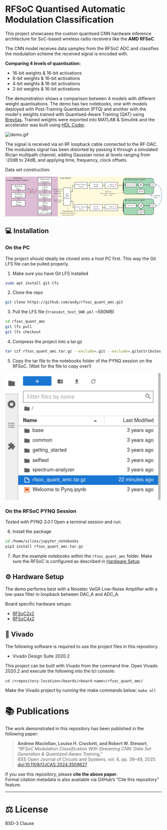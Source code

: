 # RFSoC Quantised Automatic Modulation Classification
This project showcases the custom quantised CNN hardware inference architecture for SoC-based wireless radio receivers like the **AMD RFSoC**.

The CNN model receives data samples from the RFSoC ADC and classifies the modulation scheme the received signal is encoded with.

**Comparing 4 levels of quantisation:**
- 16-bit weights & 16-bit activations
- 8-bit weights & 16-bit activations
- 4-bit weights & 16-bit activations
- 2-bit weights & 16-bit activations

The demonstration shows a comparison between 4 models with different weight quantisations. The demo has two notebooks, one with models deployed with Post-Training Quantisation (PTQ) and another with the model's weights trained with Quantised-Aware Training (QAT) using [Brevitas](https://github.com/Xilinx/brevitas). Trained weights were exported into MATLAB & Simulink and the accelerator was built using [HDL Coder](https://uk.mathworks.com/products/hdl-coder.html).

![demo.gif](images/demo.gif)

The signal is received via an RF loopback cable connected to the RF-DAC. The modulates signal has been distorted by passing it through a simulated Rician multipath channel, adding Gaussian noise at levels ranging from -20dB to 24dB, and applying time, frequency, clock offsets.

Data set construction:

![dataset_generation.png](images/dataset_generation.png)

## 💻 Installation
### On the PC
The project should ideally be cloned onto a host PC first. This way the Git LFS file can be pulled properly.

1. Make sure you have Git LFS installed
```sh
sudo apt install git-lfs
```
2. Clone the repo
```sh
git clone https://github.com/axdy/rfsoc_quant_amc.git
```
3. Pull the LFS file (`transmit_test_SNR.pkl` ~580MB)
```sh
cd rfsoc_quant_amc
git lfs pull
git lfs checkout
```
4. Compress the project into a tar.gz
```sh
tar czf rfsoc_quant_amc.tar.gz --exclude=.git --exclude=.gitattributes -C "$(pwd)" .
```
5. Copy the tar file to the notebooks folder of the PYNQ session on the RFSoC. (Wait for the file to copy over!)

<img src="images/pynq.png" alt="PYNQ session" width="500">

### On the RFSoC PYNQ Session
*Tested with PYNQ 3.0.1*
Open a terminal session and run:

6. Install the package
```sh
cd /home/xilinx/jupyter_notebooks
pip3 install rfsoc_quant_amc.tar.gz
```

7. Run the example notebooks within the `rfsoc_quant_amc` folder. Make sure the RFSoC is configured as described in [Hardware Setup](#hardware-setup)

## ⚙️ Hardware Setup
The demo performs best with a Nooelec VeGA Low-Noise Amplifier with a low-pass filter in loopback between DAC_A and ADC_A.

Board specific hardware setups: 
- [RFSoC2x2](./boards/RFSoC2x2/)
- [RFSoC4x2](./boards/RFSoC4x2/)

## 🧩 Vivado
The following software is required to use the project files in this repository.
- Vivado Design Suite 2020.2

This project can be built with Vivado from the command line. Open Vivado 2020.2 and execute the following into the tcl console:

`cd /<repository-location>/boards/<board-name>/rfsoc_quant_amc/`

Make the Vivado project by running the make commands below:
`make all`

# 📚 Publications
The work demonstrated in this repository has been published in the following paper:

> **Andrew Maclellan, Louise H. Crockett, and Robert W. Stewart**,  
> *"RFSoC Modulation Classification With Streaming CNN: Data Set Generation & Quantized-Aware Training,"*  
> IEEE Open Journal of Circuits and Systems, vol. 6, pp. 38–49, 2025.  
> [doi:10.1109/OJCAS.2024.3509627](https://doi.org/10.1109/OJCAS.2024.3509627)

If you use this repository, please **cite the above paper**.  
Formal citation metadata is also available via GitHub’s “Cite this repository” feature.

---

# ⚖️ License
BSD-3 Clause
